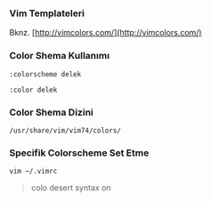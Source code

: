 ### Vim Templateleri

Bknz. [http://vimcolors.com/](http://vimcolors.com/)

### Color Shema Kullanımı

`:colorscheme delek`

`:color delek`

### Color Shema Dizini

`/usr/share/vim/vim74/colors/`


### Specifik Colorscheme Set Etme 
`vim ~/.vimrc`

>colo desert
>syntax on
